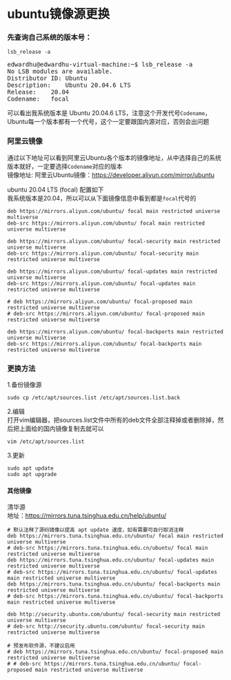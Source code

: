 # ubuntu镜像源更换

### 先查询自己系统的版本号：
```
lsb_release -a
```
<pre>
edwardhu@edwardhu-virtual-machine:~$ lsb_release -a
No LSB modules are available.
Distributor ID:	Ubuntu
Description:	Ubuntu 20.04.6 LTS
Release:	20.04
Codename:	focal
</pre>

可以看出我系统版本是 Ubuntu 20.04.6 LTS，注意这个开发代号`Codename`，Ubuntu每一个版本都有一个代号，这个一定要跟国内源对应，否则会出问题

### 阿里云镜像  
通过以下地址可以看到阿里云Ubuntu各个版本的镜像地址，从中选择自己的系统版本就好，一定要选择`Codename`对应的版本  
镜像地址: 阿里云Ubuntu镜像：https://developer.aliyun.com/mirror/ubuntu  

ubuntu 20.04 LTS (focal) 配置如下  
我系统版本是20.04，所以可以从下面镜像信息中看到都是`focal`代号的  
```
deb https://mirrors.aliyun.com/ubuntu/ focal main restricted universe multiverse
deb-src https://mirrors.aliyun.com/ubuntu/ focal main restricted universe multiverse

deb https://mirrors.aliyun.com/ubuntu/ focal-security main restricted universe multiverse
deb-src https://mirrors.aliyun.com/ubuntu/ focal-security main restricted universe multiverse

deb https://mirrors.aliyun.com/ubuntu/ focal-updates main restricted universe multiverse
deb-src https://mirrors.aliyun.com/ubuntu/ focal-updates main restricted universe multiverse

# deb https://mirrors.aliyun.com/ubuntu/ focal-proposed main restricted universe multiverse
# deb-src https://mirrors.aliyun.com/ubuntu/ focal-proposed main restricted universe multiverse

deb https://mirrors.aliyun.com/ubuntu/ focal-backports main restricted universe multiverse
deb-src https://mirrors.aliyun.com/ubuntu/ focal-backports main restricted universe multiverse
```

### 更换方法
1.备份镜像源  
```
sudo cp /etc/apt/sources.list /etc/apt/sources.list.back
```
2.编辑  
打开vim编辑器，把sources.list文件中所有的deb文件全部注释掉或者删除掉，然后把上面给的国内镜像复制去就可以  
```
vim /etc/apt/sources.list
```
3.更新  
```
sudo apt update
sudo apt upgrade
```
#### 其他镜像  
清华源  
地址：https://mirrors.tuna.tsinghua.edu.cn/help/ubuntu/  
```
# 默认注释了源码镜像以提高 apt update 速度，如有需要可自行取消注释
deb https://mirrors.tuna.tsinghua.edu.cn/ubuntu/ focal main restricted universe multiverse
# deb-src https://mirrors.tuna.tsinghua.edu.cn/ubuntu/ focal main restricted universe multiverse
deb https://mirrors.tuna.tsinghua.edu.cn/ubuntu/ focal-updates main restricted universe multiverse
# deb-src https://mirrors.tuna.tsinghua.edu.cn/ubuntu/ focal-updates main restricted universe multiverse
deb https://mirrors.tuna.tsinghua.edu.cn/ubuntu/ focal-backports main restricted universe multiverse
# deb-src https://mirrors.tuna.tsinghua.edu.cn/ubuntu/ focal-backports main restricted universe multiverse

deb http://security.ubuntu.com/ubuntu/ focal-security main restricted universe multiverse
# deb-src http://security.ubuntu.com/ubuntu/ focal-security main restricted universe multiverse

# 预发布软件源，不建议启用
# deb https://mirrors.tuna.tsinghua.edu.cn/ubuntu/ focal-proposed main restricted universe multiverse
# # deb-src https://mirrors.tuna.tsinghua.edu.cn/ubuntu/ focal-proposed main restricted universe multiverse
```
